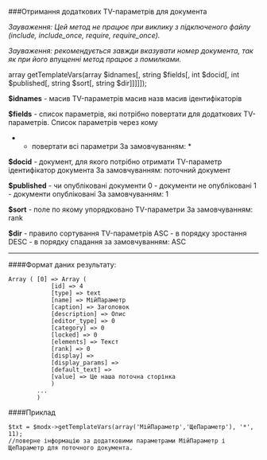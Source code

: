 ###Отримання додаткових TV-параметрів для документа

*Зауваження: Цей метод не працює при виклику з підключеного файлу (include, include_once, require, require_once).*

*Зауваження: рекомендується завжди вказувати номер документа, так як при його впущенні метод працює з помилками.*

array getTemplateVars(array $idnames[, string $fields[, int $docid[, int $published[, string $sort[, string $dir]]]]]);

**$idnames** - масив TV-параметрів
масив назв
масив ідентифікаторів

**$fields** - список параметрів, які потрібно повертати для додаткових TV- параметрів.
Список параметрів через кому
* - повертати всі параметри
За замовчуванням: *

**$docid** - документ, для якого потрібно отримати TV-параметр
ідентифікатор документа
За замовчуванням: поточний документ

**$published** - чи опубліковані документи
0 - документи не опубліковані
1 - документи опубліковані
За замовчуванням: 1

**$sort** - поле по якому упорядковано TV-параметри
За замовчуванням: rank

**$dir** - правило сортування TV-параметрів
ASC - в порядку зростання
DESC - в порядку спадання
за замовчуванням: ASC

***

####Формат даних результату:

	Array ( [0] => Array ( 
				[id] => 4 
				[type] => text 
				[name] => МійПараметр 
				[caption] => Заголовок 
				[description] => Опис 
				[editor_type] => 0 
				[category] => 0 
				[locked] => 0 
				[elements] => Текст 
				[rank] => 0 
				[display] =>  
				[display_params] =>  
				[default_text] =>  
				[value] => Це наша поточна сторінка 
				) 
			... 
			)

####Приклад

	$txt = $modx->getTemplateVars(array('МійПараметр','ЩеПараметр'), '*', 11);
	//поверне інформацію за додатковими параметрами МійПараметр і ЩеПараметр для поточного документа.
